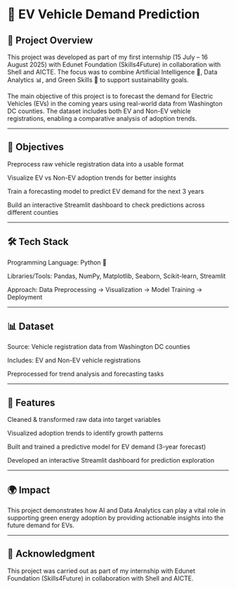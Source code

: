 # 🚗 EV Vehicle Demand Prediction

## 📌 Project Overview

This project was developed as part of my first internship (15 July – 16 August 2025) with Edunet Foundation (Skills4Future) in collaboration with Shell and AICTE. The focus was to combine Artificial Intelligence 🤖, Data Analytics 📊, and Green Skills 🌱 to support sustainability goals.

The main objective of this project is to forecast the demand for Electric Vehicles (EVs) in the coming years using real-world data from Washington DC counties. The dataset includes both EV and Non-EV vehicle registrations, enabling a comparative analysis of adoption trends.


---

## 🎯 Objectives

Preprocess raw vehicle registration data into a usable format

Visualize EV vs Non-EV adoption trends for better insights

Train a forecasting model to predict EV demand for the next 3 years

Build an interactive Streamlit dashboard to check predictions across different counties



---

## 🛠️ Tech Stack

Programming Language: Python 🐍

Libraries/Tools: Pandas, NumPy, Matplotlib, Seaborn, Scikit-learn, Streamlit

Approach: Data Preprocessing → Visualization → Model Training → Deployment



---

## 📊 Dataset

Source: Vehicle registration data from Washington DC counties

Includes: EV and Non-EV vehicle registrations

Preprocessed for trend analysis and forecasting tasks



---

## 🚀 Features

Cleaned & transformed raw data into target variables

Visualized adoption trends to identify growth patterns

Built and trained a predictive model for EV demand (3-year forecast)

Developed an interactive Streamlit dashboard for prediction exploration



---

## 🌍 Impact

This project demonstrates how AI and Data Analytics can play a vital role in supporting green energy adoption by providing actionable insights into the future demand for EVs.


---

## 🙌 Acknowledgment

This project was carried out as part of my internship with Edunet Foundation (Skills4Future) in collaboration with Shell and AICTE.
